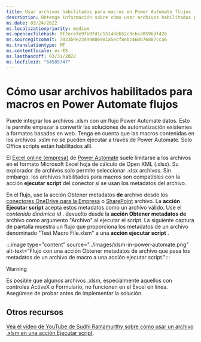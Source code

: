 ```yaml
---
title: Usar archivos habilitados para macros en Power Automate flujos
description: Obtenga información sobre cómo usar archivos habilitados para macros o archivos .xlsm en Power Automate flujos.
ms.date: 03/24/2022
ms.localizationpriority: medium
ms.openlocfilehash: 9f2ecefe9fb97d1c5514ddb52c3cbcd0596df426
ms.sourcegitcommit: 7023b9e23499806901a5ecf8ebc460b76887cca6
ms.translationtype: MT
ms.contentlocale: es-ES
ms.lasthandoff: 03/31/2022
ms.locfileid: "64585747"
---
```

# <a name="how-to-use-macro-enabled-files-in-power-automate-flows"></a>Cómo usar archivos habilitados para macros en Power Automate flujos

Puede integrar los archivos .xlsm con un flujo Power Automate datos. Esto le permite empezar a convertir las soluciones de automatización existentes a formatos basados en web. Tenga en cuenta que las macros contenidas en los archivos .xslm no se pueden ejecutar a través de Power Automate. Solo Office scripts están habilitados allí.

El [Excel online (empresa)](https://flow.microsoft.com/connectors/shared_excelonlinebusiness/excel-online-business/) de [Power Automate](https://flow.microsoft.com/) suele limitarse a los archivos en el formato Microsoft Excel hoja de cálculo de Open XML (.xlsx). Su explorador de archivos solo permite seleccionar .xlsx archivos. Sin embargo, los archivos habilitados para macros son compatibles con la acción **ejecutar script** del conector si se usan los metadatos del archivo.

En el flujo, use la acción Obtener metadatos **de** archivo desde los [conectores OneDrive para la Empresa](https://flow.microsoft.com/connectors/shared_onedriveforbusiness/onedrive-for-business/) o [SharePoint](https://flow.microsoft.com/connectors/shared_sharepointonline/sharepoint/) archivo. La **acción Ejecutar script** acepta estos metadatos como un archivo válido. Use el *contenido dinámico id* . devuelto desde la **acción Obtener metadatos de** archivo como argumento "Archivo" al ejecutar el script. La siguiente captura de pantalla muestra un flujo que proporciona los metadatos de un archivo denominado "Test Macro File.xlsm" a una **acción ejecutar script** .

:::image type="content" source="../images/xlsm-in-power-automate.png" alt-text="Flujo con una acción Obtener metadatos de archivo que pasa los metadatos de un archivo de macro a una acción ejecutar script.":::

> [!WARNING]
> Es posible que algunos archivos .xlsm, especialmente aquellos con controles ActiveX o Formulario, no funcionen en el Excel en línea. Asegúrese de probar antes de implementar la solución.

## <a name="other-resources"></a>Otros recursos

[Vea el vídeo de YouTube de Sudhi Ramamurthy sobre cómo usar un archivo .xlsm en una acción Ejecutar script](https://youtu.be/o-H9BbywJQQ).
